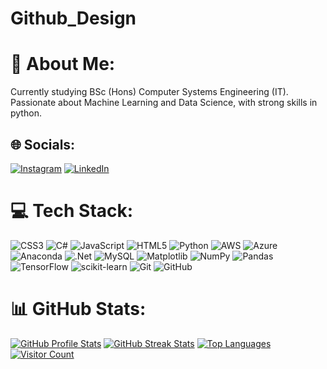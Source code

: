 # Github_Design
# 💫 About Me:
Currently studying BSc (Hons) Computer Systems Engineering (IT).<br>Passionate about Machine Learning and Data Science, with strong skills in python.


## 🌐 Socials:
[![Instagram](https://img.shields.io/badge/Instagram-%23E4405F.svg?logo=Instagram&logoColor=white)](https://instagram.com/abishek_palungwa) [![LinkedIn](https://img.shields.io/badge/LinkedIn-%230077B5.svg?logo=linkedin&logoColor=white)](ttps://www.linkedin.com/in/abishek-limbu-72b0b92a6) 

# 💻 Tech Stack:
![CSS3](https://img.shields.io/badge/css3-%231572B6.svg?style=for-the-badge&logo=css3&logoColor=white) ![C#](https://img.shields.io/badge/c%23-%23239120.svg?style=for-the-badge&logo=csharp&logoColor=white) ![JavaScript](https://img.shields.io/badge/javascript-%23323330.svg?style=for-the-badge&logo=javascript&logoColor=%23F7DF1E) ![HTML5](https://img.shields.io/badge/html5-%23E34F26.svg?style=for-the-badge&logo=html5&logoColor=white) ![Python](https://img.shields.io/badge/python-3670A0?style=for-the-badge&logo=python&logoColor=ffdd54) ![AWS](https://img.shields.io/badge/AWS-%23FF9900.svg?style=for-the-badge&logo=amazon-aws&logoColor=white) ![Azure](https://img.shields.io/badge/azure-%230072C6.svg?style=for-the-badge&logo=microsoftazure&logoColor=white) ![Anaconda](https://img.shields.io/badge/Anaconda-%2344A833.svg?style=for-the-badge&logo=anaconda&logoColor=white) ![.Net](https://img.shields.io/badge/.NET-5C2D91?style=for-the-badge&logo=.net&logoColor=white) ![MySQL](https://img.shields.io/badge/mysql-4479A1.svg?style=for-the-badge&logo=mysql&logoColor=white) ![Matplotlib](https://img.shields.io/badge/Matplotlib-%23ffffff.svg?style=for-the-badge&logo=Matplotlib&logoColor=black) ![NumPy](https://img.shields.io/badge/numpy-%23013243.svg?style=for-the-badge&logo=numpy&logoColor=white) ![Pandas](https://img.shields.io/badge/pandas-%23150458.svg?style=for-the-badge&logo=pandas&logoColor=white) ![TensorFlow](https://img.shields.io/badge/TensorFlow-%23FF6F00.svg?style=for-the-badge&logo=TensorFlow&logoColor=white) ![scikit-learn](https://img.shields.io/badge/scikit--learn-%23F7931E.svg?style=for-the-badge&logo=scikit-learn&logoColor=white) ![Git](https://img.shields.io/badge/git-%23F05033.svg?style=for-the-badge&logo=git&logoColor=white) ![GitHub](https://img.shields.io/badge/github-%23121011.svg?style=for-the-badge&logo=github&logoColor=white)
# 📊 GitHub Stats:
[![GitHub Profile Stats](https://github-readme-stats.vercel.app/api?username=Abisheklimbu&theme=dark&hide_border=false&include_all_commits=true&count_private=true)](https://github.com/Abisheklimbu)
[![GitHub Streak Stats](https://github-readme-streak-stats.herokuapp.com/?user=Abisheklimbu&theme=dark&hide_border=false)](https://github.com/Abisheklimbu)
[![Top Languages](https://github-readme-stats.vercel.app/api/top-langs/?username=Abisheklimbu&theme=dark&hide_border=false&include_all_commits=true&count_private=true&layout=compact&card_width=500)](https://github.com/Abisheklimbu)
[![Visitor Count](https://visitcount.itsvg.in/api?id=Abisheklimbu&icon=0&color=0)](https://github.com/Abisheklimbu)



